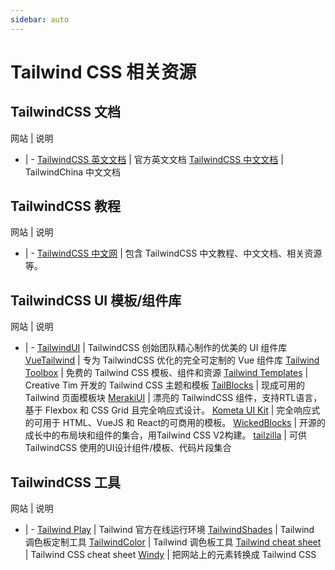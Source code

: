 ```yaml
---
sidebar: auto
---
```


# Tailwind CSS 相关资源

## TailwindCSS 文档

网站 | 说明
- | -
[TailwindCSS 英文文档](https://tailwindcss.com/) | 官方英文文档
[TailwindCSS 中文文档](https://docs.tailwindchina.com/) | TailwindChina 中文文档

## TailwindCSS 教程

网站 | 说明
- | -
[TailwindCSS 中文网](https://tailwindchina.com/) | 包含 TailwindCSS 中文教程、中文文档、相关资源等。

## TailwindCSS UI 模板/组件库

网站 | 说明
- | -
[TailwindUI](https://tailwindui.com/) | TailwindCSS 创始团队精心制作的优美的 UI 组件库
[VueTailwind](https://www.vue-tailwind.com/) | 专为 TailwindCSS 优化的完全可定制的 Vue 组件库
[Tailwind Toolbox](https://www.tailwindtoolbox.com/) | 免费的 Tailwind CSS 模板、组件和资源
[Tailwind Templates](https://www.creative-tim.com/templates/tailwind) | Creative Tim 开发的 Tailwind CSS 主题和模板
[TailBlocks](https://tailblocks.cc/) | 现成可用的 Tailwind 页面模板块
[MerakiUI](https://merakiui.com/) | 漂亮的 TailwindCSS 组件，支持RTL语言，基于 Flexbox 和 CSS Grid 且完全响应式设计。
[Kometa UI Kit](https://kitwind.io/products/kometa/components/) | 完全响应式的可用于 HTML、VueJS 和 React的可商用的模板。
[WickedBlocks](https://blocks.wickedtemplates.com/) | 开源的成长中的布局块和组件的集合，用Tailwind CSS V2构建。
[tailzilla](https://tailzilla.app/) | 可供 TailwindCSS 使用的UI设计组件/模板、代码片段集合

## TailwindCSS 工具

网站 | 说明
- | -
[Tailwind Play](https://play.tailwindcss.com/) | Tailwind 官方在线运行环境
[TailwindShades](https://www.tailwindshades.com/) | Tailwind 调色板定制工具
[TailwindColor](https://tailwindcolor.com/) | Tailwind 调色板工具
[Tailwind cheat sheet](https://nerdcave.com/tailwind-cheat-sheet) | Tailwind CSS cheat sheet
[Windy](https://usewindy.com/) | 把网站上的元素转换成 Tailwind CSS
